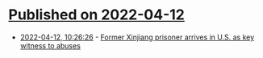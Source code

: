 # [Published on 2022-04-12](index.md)

* [2022-04-12, 10:26:26](https://news.ycombinator.com/item?id=31000744) - [Former Xinjiang prisoner arrives in U.S. as key witness to abuses](https://www.axios.com/xinjiang-china-camps-human-rights-abuse-witness-3c2de155-0f9a-4f2b-84e1-83713bb7e443.html)
